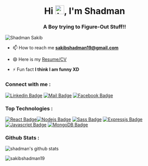 <h1 align="center">Hi <img src="https://user-images.githubusercontent.com/1303154/88677602-1635ba80-d120-11ea-84d8-d263ba5fc3c0.gif" width="28px" alt="hi">, I'm Shadman</h1>
<h3 align="center">A Boy trying to Figure-Out Stuff!!</h3>
<p align="left"> <img src="https://komarev.com/ghpvc/?username=sakibshadman19&label=Profile%20views&color=129e00&style=plastic" alt="Shadman Sakib" /> </p>

<!-- - 👨‍💻 You can also check out my portfolio at [https://shadman-website-sakib.netlify.app/](https://shadman-website-sakib.netlify.app/) -->

- 📫 How to reach me **sakibshadman19@gmail.com**

- 😄 Here is my  [Resume/CV](https://drive.google.com/file/d/1wskg2uP4_cOUQ6Efsu7fMqHuvXb490Tm/view)


- ⚡ Fun fact **I think I am funny XD**

<h3 align="left">Connect with me :</h3>




 [![Linkedin Badge](https://img.shields.io/badge/-LinkedIn-0e76a8?style=flat&labelColor=0e76a8&logo=linkedin&logoColor=white)](https://www.linkedin.com/in/shadman-sakib-95462923a/)   [![Mail Badge](https://img.shields.io/badge/-Gmail-c0392b?style=flat&labelColor=c0392b&logo=gmail&logoColor=white)](mailto:sakibshadman19@gmail.com) [![Facebook Badge](https://img.shields.io/badge/-Facebook-1ca0f1?style=flat&labelColor=1ca0f1&logo=facebook&logoColor=white&link=https://www.facebook.com/shadman.sakibtanmoy/)](https://www.facebook.com/shadman.sakibtanmoy/)

 

<!-- #### Top Technologies -->
<h3 align="left">Top Technologies :</h3>

<!-- TODO: Make technologies links takes you to repositories -->

[![React Badge](https://img.shields.io/badge/-React-61DBFB?style=for-the-badge&labelColor=black&logo=react&logoColor=61DBFB)](#)[![Nodejs Badge](https://img.shields.io/badge/-Nodejs-3C873A?style=for-the-badge&labelColor=black&logo=node.js&logoColor=3C873A)](#)
 [![Sass Badge](https://img.shields.io/badge/-Sass-C66394?style=for-the-badge&labelColor=black&logo=sass&logoColor=C66394)](#)
[![Expressjs Badge](https://img.shields.io/badge/-express-3C873A?style=for-the-badge&labelColor=black&logo=express&logoColor=3C873A)](#) [![Javascript Badge](https://img.shields.io/badge/-Javascript-F0DB4F?style=for-the-badge&labelColor=black&logo=javascript&logoColor=F0DB4F)](#)
[![MongoDB Badge](https://img.shields.io/badge/-mongodb-3C873A?style=for-the-badge&labelColor=black&logo=mongodb&logoColor=3C873A)](#)




 <!-- #### Github Stats -->
 <h3 align="left">Github Stats :</h3>

![shadman's github stats](https://github-readme-stats.vercel.app/api?username=sakibshadman19&count_private=true&theme=tokyonight&hide=contribs,prs)

 <p><img align="left"src="https://github-readme-stats.vercel.app/api/top-langs?username=sakibshadman19&show_icons=true&theme=tokyonight&locale=en&layout=compact" alt="sakibshadman19" /></p>
